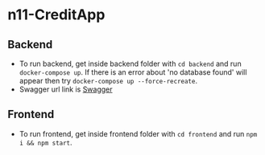 # n11-CreditApp

## Backend

- To run backend, get inside backend folder with `cd backend` and run `docker-compose up`. If there is an error about 'no database found' will appear then try `docker-compose up --force-recreate`.
- Swagger url link is [Swagger](http://localhost:3000/swagger-ui/index.html?configUrl=/v3/api-docs/swagger-config#/)

## Frontend

- To run frontend, get inside frontend folder with `cd frontend` and run `npm i && npm start`.
